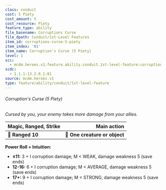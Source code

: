 ```yaml
---
class: conduit
cost: 5 Piety
cost_amount: 5
cost_resource: Piety
feature_type: ability
file_basename: Corruptions Curse
file_dpath: Conduit/1st-Level Features
item_id: corruptions-curse-5-piety
item_index: '01'
item_name: Corruption's Curse (5 Piety)
level: 1
scc:
  - mcdm.heroes.v1:feature.ability.conduit.1st-level-feature:corruptions-curse-5-piety
scdc:
  - 1.1.1:13.2.8.1:01
source: mcdm.heroes.v1
type: feature/ability/conduit/1st-level-feature
---
```


###### Corruption's Curse (5 Piety)

*Cursed by you, your enemy takes more damage from your allies.*

| **Magic, Ranged, Strike** |               **Main action** |
| ------------------------- | ----------------------------: |
| **📏 Ranged 10**          | **🎯 One creature or object** |

**Power Roll + Intuition:**

- **≤11:** 3 + I corruption damage; M < WEAK, damage weakness 5 (save ends)
- **12-16:** 6 + I corruption damage; M < AVERAGE, damage weakness 5 (save ends)
- **17+:** 9 + I corruption damage; M < STRONG, damage weakness 5 (save ends)

